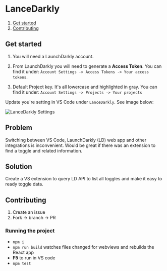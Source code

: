 # LanceDarkly

1. [Get started](#get-started)
1. [Contributing](#contributing)

## Get started

1. You will need a LaunchDarkly account.

1. From LaunchDarkly you will need to generate a **Access Token**. You can find it under: `Account Settings -> Access Tokens -> Your access tokens`.

1. Default Project key. It's all lowercase and highlighted in gray. You can find it under: `Account Settings -> Projects -> Your projects`

Update you're setting in VS Code under `LanceDarkly`. See image below:

![LanceDarkly Settings](https://user-images.githubusercontent.com/10452163/53906270-64857d80-4042-11e9-9fdd-7b58e03f8cc1.png)

## Problem

Switching between VS Code, LaunchDarkly (LD) web app and other integrations is inconvenient. Would be great if there was an extension to find a toggle and related information.

## Solution

Create a VS extension to query LD API to list all toggles and make it easy to ready toggle data.

## Contributing

1. Create an issue
1. Fork -> branch -> PR

### Running the project

- `npm i`
- `npm run build` watches files changed for webviews and rebuilds the React app
- **F5** to run in VS code
- `npm test`
